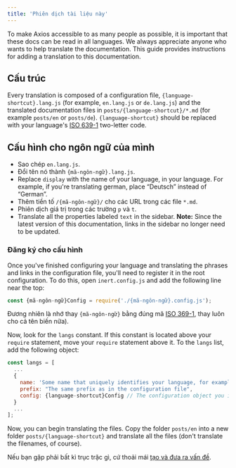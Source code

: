 ```yaml
---
title: 'Phiên dịch tài liệu này'
---
```


To make Axios accessible to as many people as possible, it is important that these docs can be read in all languages. We always appreciate anyone who wants to help translate the documentation. This guide provides instructions for adding a translation to this documentation.

## Cấu trúc

Every translation is composed of a configuration file, `{language-shortcut}.lang.js` (for example, `en.lang.js` or `de.lang.js`) and the translated documentation files in `posts/{language-shortcut}/*.md` (for example `posts/en` or `posts/de`). `{language-shortcut}` should be replaced with your language's [ISO 639-1](https://en.wikipedia.org/wiki/ISO_639-1) two-letter code.

## Cấu hình cho ngôn ngữ của mình

 - Sao chép `en.lang.js`.
 - Đổi tên nó thành `{mã-ngôn-ngữ}.lang.js`.
 - Replace `display` with the name of your language, in your language. For example, if you're translating german, place “Deutsch” instead of “German”.
 - Thêm tiền tố `/{mã-ngôn-ngữ}/` cho các URL trong các file `*.md`.
 - Phiên dịch giá trị trong các trường `p` và `t`.
 - Translate all the properties labeled `text` in the sidebar. **Note:** Since the latest version of this documentation, links in the sidebar no longer need to be updated.

### Đăng ký cho cấu hình

Once you've finished configuring your language and translating the phrases and links in the configuration file, you'll need to register it in the root configuration. To do this, open `inert.config.js` and add the following line near the top:

```js
const {mã-ngôn-ngữ}Config = require('./{mã-ngôn-ngữ}.config.js');
```

Đương nhiên là nhớ thay `{mã-ngôn-ngữ}` bằng đúng mã [ISO 369-1](https://en.wikipedia.org/wiki/ISO_639-1), thay luôn cho cả tên biến nữa).

Now, look for the `langs` constant. If this constant is located above your `require` statement, move your `require` statement above it. To the `langs` list, add the following object:

```js
const langs = [
  ...
  {
    name: 'Some name that uniquely identifies your language, for example "English" or "German"',
    prefix: "The same prefix as in the configuration file",
    config: {language-shortcut}Config // The configuration object you imported earlier
  }
  ...
];
```

Now, you can begin translating the files. Copy the folder `posts/en` into a new folder `posts/{language-shortcut}` and translate all the files (don't translate the filenames, of course).

Nếu bạn gặp phải bất kì trục trặc gì, cứ thoải mái [tạo và đưa ra vấn đề](https://github.com/axios/axios-docs/issues/new/choose).